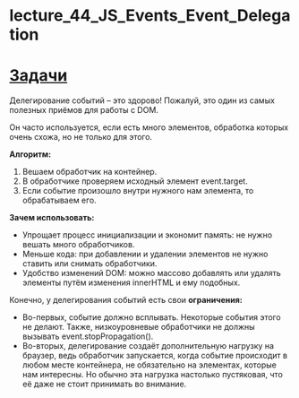 # lecture_44_JS_Events_Event_Delegation  
#  [Задачи ](https://github.com/schoolteacherMP/lecture_42_JS_Events_Event_Delegation/blob/main/tasks.md)  

Делегирование событий – это здорово! Пожалуй, это один из самых полезных приёмов для работы с DOM.  

Он часто используется, если есть много элементов, обработка которых очень схожа, но не только для этого.  

**Алгоритм:**  
1. Вешаем обработчик на контейнер.  
2. В обработчике проверяем исходный элемент event.target.  
3. Если событие произошло внутри нужного нам элемента, то обрабатываем его.  

**Зачем использовать:**  
- Упрощает процесс инициализации и экономит память: не нужно вешать много обработчиков.  
- Меньше кода: при добавлении и удалении элементов не нужно ставить или снимать обработчики.  
- Удобство изменений DOM: можно массово добавлять или удалять элементы путём изменения innerHTML и ему подобных.  

Конечно, у делегирования событий есть свои **ограничения:**    
-  Во-первых, событие должно всплывать. Некоторые события этого не делают. Также, низкоуровневые обработчики не должны вызывать event.stopPropagation().  
-  Во-вторых, делегирование создаёт дополнительную нагрузку на браузер, ведь обработчик запускается, когда событие происходит в любом месте контейнера, не обязательно на элементах, которые нам интересны. Но обычно эта нагрузка настолько пустяковая, что её даже не стоит принимать во внимание.  
